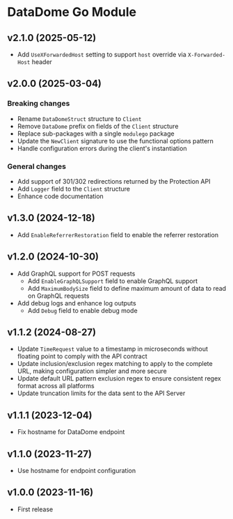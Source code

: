 # DataDome Go Module

## v2.1.0 (2025-05-12)

- Add `UseXForwardedHost` setting to support `host` override via `X-Forwarded-Host` header

## v2.0.0 (2025-03-04)

### Breaking changes

- Rename `DataDomeStruct` structure to `Client`
- Remove `DataDome` prefix on fields of the `Client` structure
- Replace sub-packages with a single `modulego` package
- Update the `NewClient` signature to use the functional options pattern
- Handle configuration errors during the client's instantiation

### General changes

- Add support of 301/302 redirections returned by the Protection API
- Add `Logger` field to the `Client` structure
- Enhance code documentation

## v1.3.0 (2024-12-18)

- Add `EnableReferrerRestoration` field to enable the referrer restoration

## v1.2.0 (2O24-10-30)

- Add GraphQL support for POST requests
  - Add `EnableGraphQLSupport` field to enable GraphQL support
  - Add `MaximumBodySize` field to define maximum amount of data to read on GraphQL requests
- Add debug logs and enhance log outputs
  - Add `Debug` field to enable debug mode

## v1.1.2 (2024-08-27)

- Update `TimeRequest` value to a timestamp in microseconds without floating point to comply with the API contract
- Update inclusion/exclusion regex matching to apply to the complete URL, making configuration simpler and more secure
- Update default URL pattern exclusion regex to ensure consistent regex format across all platforms
- Update truncation limits for the data sent to the API Server

## v1.1.1 (2023-12-04)

- Fix hostname for DataDome endpoint

## v1.1.0 (2023-11-27)

- Use hostname for endpoint configuration

## v1.0.0 (2023-11-16)

- First release 
